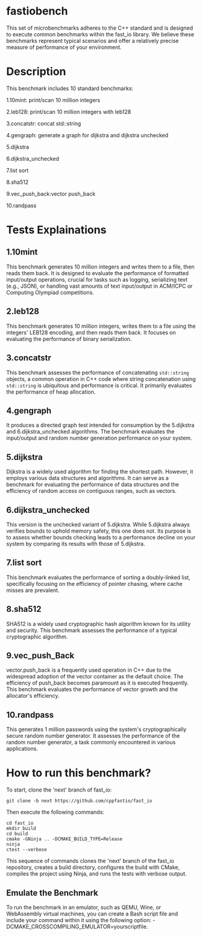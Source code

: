 # fastiobench

This set of microbenchmarks adheres to the C++ standard and is designed to execute common benchmarks within the fast_io library. We believe these benchmarks represent typical scenarios and offer a relatively precise measure of performance of your environment.


# Description
This benchmark includes 10 standard benchmarks:

1.10mint: print/scan 10 million integers

2.leb128: print/scan 10 million integers with leb128

3.concatstr: concat std::string

4.gengraph: generate a graph for dijkstra and dijkstra unchecked

5.dijkstra

6.dijkstra_unchecked

7.list sort

8.sha512

9.vec_push_back:vector push_back

10.randpass

# Tests Explainations

## 1.10mint
This benchmark generates 10 million integers and writes them to a file, then reads them back. It is designed to evaluate the performance of formatted input/output operations, crucial for tasks such as logging, serializing text (e.g., JSON), or handling vast amounts of text input/output in ACM/ICPC or Computing Olympiad competitions.

## 2.leb128

This benchmark generates 10 million integers, writes them to a file using the integers' LEB128 encoding, and then reads them back. It focuses on evaluating the performance of binary serialization.

## 3.concatstr

This benchmark assesses the performance of concatenating ```std::string``` objects, a common operation in C++ code where string concatenation using ```std::string``` is ubiquitous and performance is critical. It primarily evaluates the performance of heap allocation.

## 4.gengraph

It produces a directed graph test intended for consumption by the 5.dijkstra and 6.dijkstra_unchecked algorithms. The benchmark evaluates the input/output and random number generation performance on your system.

## 5.dijkstra

Dijkstra is a widely used algorithm for finding the shortest path. However, it employs various data structures and algorithms. It can serve as a benchmark for evaluating the performance of data structures and the efficiency of random access on contiguous ranges, such as vectors.

## 6.dijkstra_unchecked

This version is the unchecked variant of 5.dijkstra. While 5.dijkstra always verifies bounds to uphold memory safety, this one does not. Its purpose is to assess whether bounds checking leads to a performance decline on your system by comparing its results with those of 5.dijkstra.

## 7.list sort

This benchmark evaluates the performance of sorting a doubly-linked list, specifically focusing on the efficiency of pointer chasing, where cache misses are prevalent.

## 8.sha512

SHA512 is a widely used cryptographic hash algorithm known for its utility and security. This benchmark assesses the performance of a typical cryptographic algorithm.

## 9.vec_push_Back

vector.push_back is a frequently used operation in C++ due to the widespread adoption of the vector container as the default choice. The efficiency of push_back becomes paramount as it is executed frequently. This benchmark evaluates the performance of vector growth and the allocator's efficiency.

## 10.randpass

This generates 1 million passwords using the system's cryptographically secure random number generator. It assesses the performance of the random number generator, a task commonly encountered in various applications.

# How to run this benchmark?


To start, clone the 'next' branch of fast_io:

```
git clone -b next https://github.com/cppfastio/fast_io
```

Then execute the following commands:

```
cd fast_io
mkdir build
cd build
cmake -GNinja .. -DCMAKE_BUILD_TYPE=Release
ninja
ctest --verbose
```

This sequence of commands clones the 'next' branch of the fast_io repository, creates a build directory, configures the build with CMake, compiles the project using Ninja, and runs the tests with verbose output.

## Emulate the Benchmark
To run the benchmark in an emulator, such as QEMU, Wine, or WebAssembly virtual machines, you can create a Bash script file and include your command within it using the following option: -DCMAKE_CROSSCOMPILING_EMULATOR=yourscriptfile.
